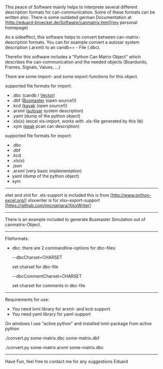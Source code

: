 This peace of Software mainly helps to interprete several different description formats for can-communication.
Some of these formats can be written also. There is some outdated german Documentation at [http://eduard-broecker.de/Software/canmatrix.html](my personal homepage)

As a sideeffect, this software helps to convert between can-matrix-description formats.
You can for example convert a autosar system description (.arxml) to an candb++ - File (.dbc).

Therefor this software includes a "Python Can Matrix Object" which describes the can-communication and the needed objects (Boardunits, Frames, Signals, Values, ...)

There are some import- and some export-functions for this object.

supported file formats for import:
* .dbc (candb / [Vector](vector.com))
* .dbf ([Busmaster](https://rbei-etas.github.io/busmaster/) (open source!))
* .kcd ([kayak](http://kayak.2codeornot2code.org/) (open source!))
* .arxml ([autosar](autosar.org) system description)
* .yaml (dump of the python object)
* .xls(x) (excel xls-import, works with .xls-file generated by this lib)
* .sym ([peak](http://www.peak-system.com) pcan can description)
 
supported file formats for export:
 * .dbc 
 * .dbf
 * .kcd
 * .xls(x)
 * .json
 * .arxml (very basic implementation)
 * yaml (dump of the python object)
 * sym

***

 xlwt and xlrd for .xls-support is included this is from [http://www.python-excel.org/]
 xlsxwriter is for xlsx-export-support [https://github.com/jmcnamara/XlsxWriter]

***

There is an example included to generate Busmaster Simulation out of canmatrix-Object. 

***

Fileformats:
* dbc: there are 2 commandline-options for dbc-files:

  --dbcCharset=CHARSET

	set charset for dbc-file

  --dbcCommentCharset=CHARSET

	set charset for comments in dbc-file 
	
***
Requirements for use:
* You need lxml library for arxml- and kcd-support. 
* You need yaml library for yaml-support

On windows I use "active python" and installed lxml-package from active python
 
./convert.py some-matrix.dbc some-matrix.dbf

./convert.py some-matrix.arxml some-matrix.dbc

***


Have Fun,
feel free to contact me for any suggestions
Eduard

